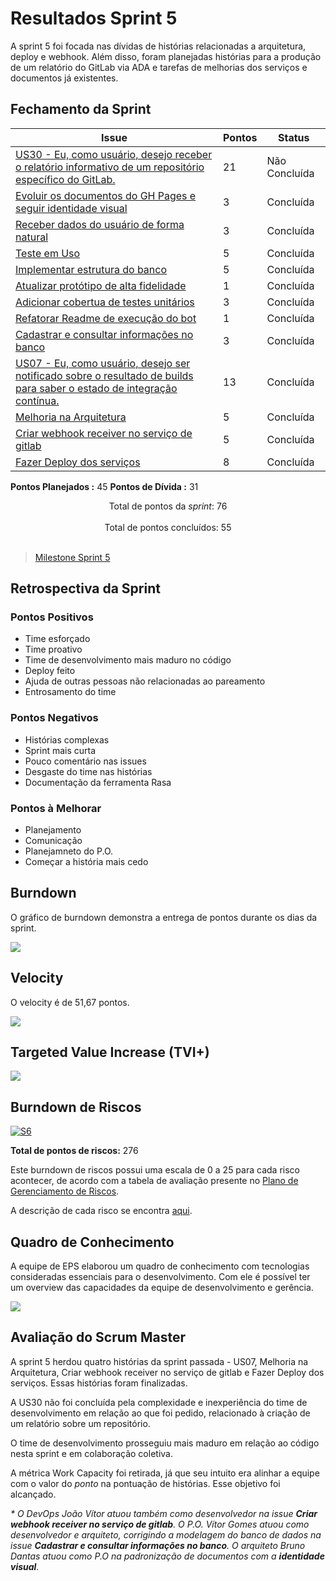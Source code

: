 # Resultados Sprint 5

A sprint 5 foi focada nas dívidas de histórias relacionadas a arquitetura, deploy e webhook. Além disso, foram planejadas histórias para a produção de um relatório do GitLab via ADA e tarefas de melhorias dos serviços e documentos já existentes.

## Fechamento da Sprint

| Issue | Pontos | Status |
| ----- | ------ | ------ |
| [US30 - Eu, como usuário, desejo receber o relatório informativo de um repositório específico do GitLab.](https://github.com/fga-eps-mds/2019.1-ADA/issues/135) | 21 | Não Concluída |
| [Evoluir os documentos do GH Pages e seguir identidade visual](https://github.com/fga-eps-mds/2019.1-ADA/issues/131) | 3 | Concluída |
| [Receber dados do usuário de forma natural](https://github.com/fga-eps-mds/2019.1-ADA/issues/132) | 3 | Concluída |
| [Teste em Uso](https://github.com/fga-eps-mds/2019.1-ADA/issues/133) | 5 | Concluída |
| [Implementar estrutura do banco](https://github.com/fga-eps-mds/2019.1-ADA/issues/134) | 5 | Concluída |
| [Atualizar protótipo de alta fidelidade](https://github.com/fga-eps-mds/2019.1-ADA/issues/136) | 1 | Concluída |
| [Adicionar cobertua de testes unitários](https://github.com/fga-eps-mds/2019.1-ADA/issues/137) | 3 | Concluída |
| [Refatorar Readme de execução do bot](https://github.com/fga-eps-mds/2019.1-ADA/issues/138) | 1 | Concluída |
| [Cadastrar e consultar informações no banco](https://github.com/fga-eps-mds/2019.1-ADA/issues/139) | 3 | Concluída |
| [US07 - Eu, como usuário, desejo ser notificado sobre o resultado de builds para saber o estado de integração contínua.](https://github.com/fga-eps-mds/2019.1-ADA/issues/110) | 13 | Concluída |
| [Melhoria na Arquitetura](https://github.com/fga-eps-mds/2019.1-ADA/issues/114) | 5 | Concluída |
| [Criar webhook receiver no serviço de gitlab](https://github.com/fga-eps-mds/2019.1-ADA/issues/117) | 5 | Concluída |
| [Fazer Deploy dos serviços](https://github.com/fga-eps-mds/2019.1-ADA/issues/118) | 8 | Concluída |


__Pontos Planejados :__ 45
__Pontos de Dívida :__ 31


<div style="text-align: center"> Total de pontos da <i>sprint</i>: 76 </div> <br>

<div style="text-align: center"> Total de pontos concluídos: 55 </div> <br>

> [Milestone Sprint 5](https://github.com/fga-eps-mds/2019.1-ADA/milestone/6)


## Retrospectiva da Sprint

### Pontos Positivos

* Time esforçado
* Time proativo
* Time de desenvolvimento mais maduro no código
* Deploy feito
* Ajuda de outras pessoas não relacionadas ao pareamento
* Entrosamento do time

### Pontos Negativos

* Histórias complexas
* Sprint mais curta
* Pouco comentário nas issues
* Desgaste do time nas histórias
* Documentação da ferramenta Rasa


### Pontos à Melhorar

* Planejamento
* Comunicação
* Planejamneto do P.O.
* Começar a história mais cedo


## Burndown

O gráfico de burndown demonstra a entrega de pontos durante os dias da sprint. 

![](../../assets/img/sprints/sprint5/burndown_sprint5.png)

## Velocity
O velocity é de 51,67 pontos.

![](../../assets/img/sprints/sprint5/velocity_sprint5.png)


## Targeted Value Increase (TVI+)

![](../../assets/img/sprints/sprint5/tvi_sprint5.png)

## Burndown de Riscos

[![S6](../../assets/img/sprints/sprint5/burndown_de_riscos_sprint5.png "Clique para ver em detalhes")](https://docs.google.com/spreadsheets/d/1G8-T3FLlQzlU4nXsHyqAN90bHexrcHYGM2LAcBi4Ph0/edit#gid=0) 

__Total de pontos de riscos:__ 276

Este burndown de riscos possui uma escala de 0 a 25 para cada risco acontecer, de acordo com a tabela de avaliação presente no [Plano de Gerenciamento de Riscos](https://fga-eps-mds.github.io/2019.1-ADA/#/docs/project/risk_management_plan?id=_53-avalia%c3%a7%c3%a3o-dos-riscos).

A descrição de cada risco se encontra [aqui](https://fga-eps-mds.github.io/2019.1-ADA/#/docs/project/risk_management_plan?id=_4-identifica%c3%a7%c3%a3o-dos-riscos).



## Quadro de Conhecimento

A equipe de EPS elaborou um quadro de conhecimento com tecnologias consideradas essenciais para o desenvolvimento. Com ele é possível ter um overview das capacidades da equipe de desenvolvimento e gerência. 

![](../../assets/img/sprints/sprint5/quadro_de_conhecimentos_sprint5.png)

## Avaliação do Scrum Master

A sprint 5 herdou quatro histórias da sprint passada - US07, Melhoria na Arquitetura, Criar webhook receiver no serviço de gitlab e Fazer Deploy dos serviços. Essas histórias foram finalizadas.

A US30 não foi concluída pela complexidade e inexperiência do time de desenvolvimento em relação ao que foi pedido, relacionado à criação de um relatório sobre um repositório.

O time de desenvolvimento prosseguiu mais maduro em relação ao código nesta sprint e em colaboração coletiva.

A métrica Work Capacity foi retirada, já que seu intuito era alinhar a equipe com o valor do _ponto_ na pontuação de histórias. Esse objetivo foi alcançado.

_\* O DevOps João Vítor atuou também como desenvolvedor na issue __Criar webhook receiver no serviço de gitlab__.
O P.O. Vítor Gomes atuou como desenvolvedor e arquiteto, corrigindo a modelagem do banco de dados na issue __Cadastrar e consultar informações no banco__.
O arquiteto Bruno Dantas atuou como P.O na padronização de documentos com a __identidade visual__._
